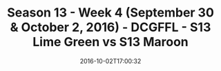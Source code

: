 ---
title: Season 13 - Week 4 (September 30 & October 2, 2016) - DCGFFL - S13 Lime Green
  vs S13 Maroon
teams-score:
- team: _teams/s13-lime.md
  score: 32
- team: _teams/s13-maroon.md
  score: 25
mvp: J. Richards (Lime); A. Plier (Maroon)
game-ball: A. Livingstone (Lime); E. Binder (Maroon)
season: 13
week: 4
date: '2016-10-02T17:00:32'
pageid: season-13-week-4-september-30-october-2-2016-4818-vs-4819
---